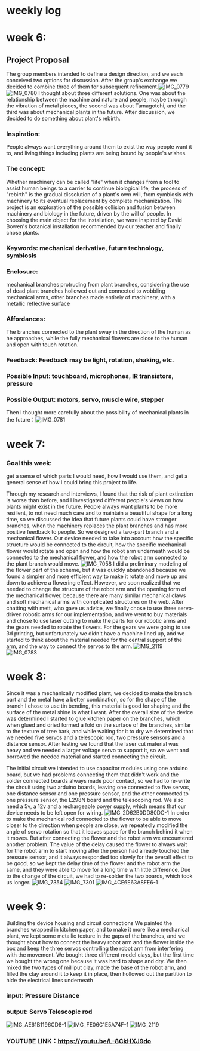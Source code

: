 # weekly log
# week 6:
## Project Proposal
The group members intended to define a design direction, and we each conceived two options for discussion. After the group's exchange we decided to combine three of them for subsequent refinement.![IMG_0779](https://user-images.githubusercontent.com/119873931/206718742-4cdd40b7-6cfc-46bf-a67e-d885b7bb9e95.JPG)
![IMG_0780](https://user-images.githubusercontent.com/119873931/206718751-738ecb00-8490-41d7-b77f-91526505439a.JPG)
I thought about three different solutions. One was about the relationship between the machine and nature and people, maybe through the vibration of metal pieces, the second was about Tamagotchi, and the third was about mechanical plants in the future. After discussion, we decided to do something about plant's rebirth.

### Inspiration:
People always want everything around them to exist the way people want it to, and living things including plants are being bound by people's wishes.
### The concept:
Whether machinery can be called "life" when it changes from a tool to assist human beings to a carrier to continue biological life, the process of "rebirth" is the gradual dissolution of a plant's own will, from symbiosis with machinery to its eventual replacement by complete mechanization. The project is an exploration of the possible collision and fusion between machinery and biology in the future, driven by the will of people. In choosing the main object for the installation, we were inspired by David Bowen's botanical installation recommended by our teacher and finally chose plants.
### Keywords: mechanical derivative, future technology, symbiosis
### Enclosure: 
mechanical branches protruding from plant branches, considering the use of dead plant branches hollowed out and connected to wobbling mechanical arms, other branches made entirely of machinery, with a metallic reflective surface
### Affordances: 
The branches connected to the plant sway in the direction of the human as he approaches, while the fully mechanical flowers are close to the human and open with touch rotation.
### Feedback: Feedback may be light, rotation, shaking, etc.
### Possible Input: touchboard, microphones, IR transistors, pressure
### Possible Output: motors, servo, muscle wire, stepper
Then I thought more carefully about the possibility of mechanical plants in the future：![IMG_0781](https://user-images.githubusercontent.com/119873931/206721242-f795511b-e300-4a4b-ba06-bc6f94ea9826.JPG)
# week 7:
### Goal this week: 
get a sense of which parts I would need, how I would use them, and get a general sense of how I could bring this project to life.

Through my research and interviews, I found that the risk of plant extinction is worse than before, and I investigated different people's views on how plants might exist in the future. People always want plants to be more resilient, to not need much care and to maintain a beautiful shape for a long time, so we discussed the idea that future plants could have stronger branches, when the machinery replaces the plant branches and has more positive feedback to people. So we designed a two-part branch and a mechanical flower.
Our device needed to take into account how the specific structure would be connected to the circuit, how the specific mechanical flower would rotate and open and how the robot arm underneath would be connected to the mechanical flower, and how the robot arm connected to the plant branch would move.
![IMG_7058](https://user-images.githubusercontent.com/119873931/206721972-03cd2175-4551-4605-9490-7e498e82cdf8.JPG)
I did a preliminary modeling of the flower part of the scheme, but it was quickly abandoned because we found a simpler and more efficient way to make it rotate and move up and down to achieve a flowering effect.
However, we soon realized that we needed to change the structure of the robot arm and the opening form of the mechanical flower, because there are many similar mechanical claws and soft mechanical arms with complicated structures on the web. After chatting with mett, who gave us advice, we finally chose to use three servo-driven robotic arms for our implementation, and we went to buy materials and chose to use laser cutting to make the parts for our robotic arms and the gears needed to rotate the flowers. For the gears we were going to use 3d printing, but unfortunately we didn't have a machine lined up, and we started to think about the material needed for the central support of the arm, and the way to connect the servos to the arm.
![IMG_2119](https://user-images.githubusercontent.com/119873931/206726394-3f7f062b-c5b7-4ea6-b40d-c44720636937.jpg)
![IMG_0783](https://user-images.githubusercontent.com/119873931/206726417-018816e9-a517-4ecd-82bf-5276080ef4e0.jpg)
# week 8:
Since it was a mechanically modified plant, we decided to make the branch part and the metal have a better combination, so for the shape of the branch I chose to use tin bending, this material is good for shaping and the surface of the metal shine is what I want. After the overall size of the device was determined I started to glue kitchen paper on the branches, which when glued and dried formed a fold on the surface of the branches, similar to the texture of tree bark, and while waiting for it to dry we determined that we needed five servos and a telescopic rod, two pressure sensors and a distance sensor. After testing we found that the laser cut material was heavy and we needed a larger voltage servo to support it, so we went and borrowed the needed material and started connecting the circuit.

The initial circuit we intended to use capacitor modules using one arduino board, but we had problems connecting them that didn't work and the solder connected boards always made poor contact, so we had to re-write the circuit using two arduino boards, leaving one connected to five servos, one distance sensor and one pressure sensor, and the other connected to one pressure sensor, the L298N board and the telescoping rod. We also need a 5v, a 12v and a rechargeable power supply, which means that our device needs to be left open for wiring.
![IMG_2D62B0DD80DC-1](https://user-images.githubusercontent.com/119873931/206727434-14c0030e-6881-48f2-b4c5-774b1d334cdb.jpeg)
In order to make the mechanical rod connected to the flower to be able to move closer to the direction when people are close, we repeatedly modified the angle of servo rotation so that it leaves space for the branch behind it when it moves. But after connecting the flower and the robot arm we encountered another problem. The value of the delay caused the flower to always wait for the robot arm to start moving after the person had already touched the pressure sensor, and it always responded too slowly for the overall effect to be good, so we kept the delay time of the flower and the robot arm the same, and they were able to move for a long time with little difference. Due to the change of the circuit, we had to re-solder the two boards, which took us longer.
![IMG_7354](https://user-images.githubusercontent.com/119873931/206727966-90a9c0fe-92e1-41aa-a3e6-00c567a50e43.JPG)
![IMG_7301](https://user-images.githubusercontent.com/119873931/206727979-6ea7a083-992f-459c-a097-083d6dddd16a.JPG)
![IMG_4CE6E63A8FE6-1](https://user-images.githubusercontent.com/119873931/206728151-007c1f9a-0a20-46c9-bea8-b7eb331d98eb.jpeg)
# week 9:
Building the device housing and circuit connections
We painted the branches wrapped in kitchen paper, and to make it more like a mechanical plant, we kept some metallic texture in the gaps of the branches, and we thought about how to connect the heavy robot arm and the flower inside the box and keep the three servos controlling the robot arm from interfering with the movement. We bought three different model clays, but the first time we bought the wrong one because it was hard to shape and dry. We then mixed the two types of milliput clay, made the base of the robot arm, and filled the clay around it to keep it in place, then hollowed out the partition to hide the electrical lines underneath 
### input: Pressure  Distance
### output: Servo Telescopic rod
![IMG_AE61B1196CD8-1](https://user-images.githubusercontent.com/119873931/206729437-c55dc430-ca58-4449-a439-624dde819d5d.jpeg)
![IMG_FE06C1E5A74F-1](https://user-images.githubusercontent.com/119873931/206729786-9a58905e-4db0-4b77-8a81-5abcfb7c0d9c.jpeg)
![IMG_2119](https://user-images.githubusercontent.com/119873931/206729838-0a39e320-f21d-4f60-9c60-c9bf1d9ae083.jpg)
### YOUTUBE LINK：https://youtu.be/L-8CkHXJ9do

